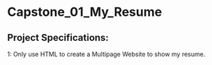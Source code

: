 # Capstone_01_My_Resume

## Project Specifications:

1: Only use HTML to create a Multipage Website to show my resume. 